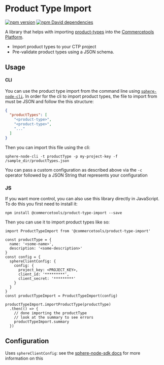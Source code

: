 # Product Type Import
[![npm version][version]][version-icon]
[![npm David dependencies][dependencies]][dependencies-icon]

A library that helps with importing [product-types](https://dev.commercetools.com/http-api-projects-productTypes.html) into the [Commercetools Platform][commercetools].
- Import product types to your CTP project
- Pre-validate product types using a JSON schema.

## Usage

#### CLI
You can use the product type import from the command line using [`sphere-node-cli`](https://github.com/sphereio/sphere-node-cli).
In order for the cli to import product types, the file to import from must be JSON and follow the this structure:
```json
{
  "productTypes": [
    "<product-type>",
    "<product-type>",
    "..."
  ]
}
```
Then you can import this file using the cli:
```
sphere-node-cli -t productType -p my-project-key -f /sample_dir/productTypes.json
```
You can pass a custom configuration as described above via the `-c` operator followed by a JSON String that represents your configuration

### JS
If you want more control, you can also use this library directly in JavaScript. To do this you first need to install it:
```
npm install @commercetools/product-type-import --save
```
Then you can use it to import product types like so:
```
import ProductTypeImport from '@commercetools/product-type-import'

const productType = {
  name: '<some-name>',
  description: '<some-description>'
}
const config = {
  sphereClientConfig: {
    config: {
      project_key: <PROJECT_KEY>,
      client_id: '*********',
      client_secret: '*********'
    }
  }
}
const productTypeImport = ProductTypeImport(config)

productTypeImport.importProductType(productType)
  .then(() => {
    // done importing the productType
    // look at the summary to see errors
    productTypeImport.summary
  })
```

## Configuration
Uses `sphereClientConfig`: see the [sphere-node-sdk docs](http://sphereio.github.io/sphere-node-sdk/) for more information on this

[commercetools]: https://commercetools.com/
[version]: https://www.npmjs.com/package/@commercetools/product-type-import
[version-icon]: https://img.shields.io/npm/v/@commercetools/product-type-import.svg?style=flat-square
[dependencies]: https://david-dm.org/commercetools/nodejs?path=packages/product-type-import
[dependencies-icon]: https://img.shields.io/david/commercetools/nodejs.svg?path=packages/product-type-import&style=flat-square
